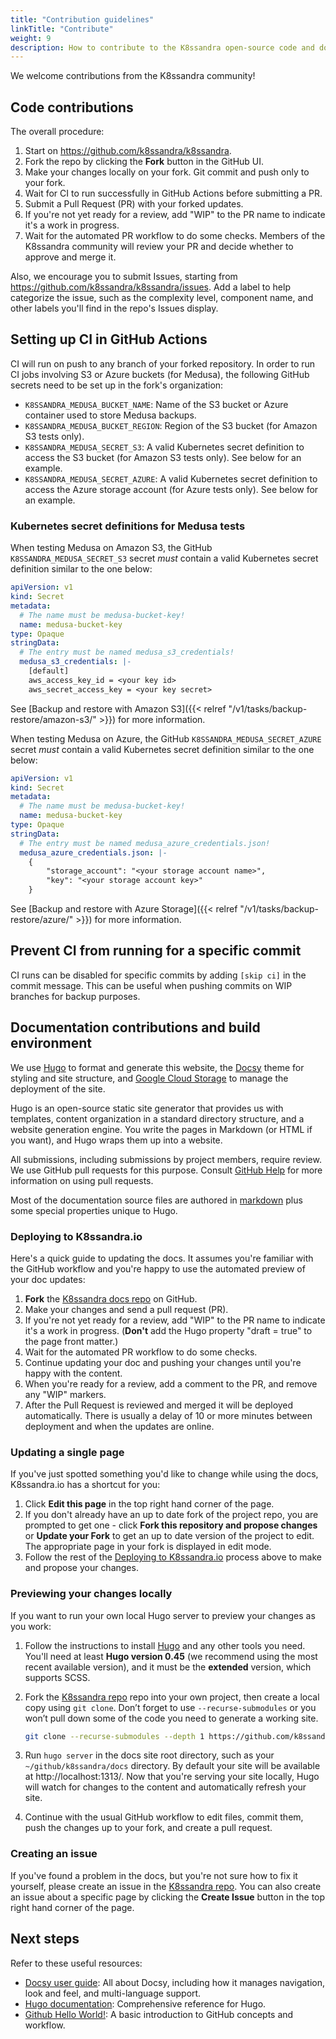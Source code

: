 ```yaml
---
title: "Contribution guidelines"
linkTitle: "Contribute"
weight: 9
description: How to contribute to the K8ssandra open-source code and documentation.
---
```


We welcome contributions from the K8ssandra community! 

## Code contributions

The overall procedure:

1. Start on https://github.com/k8ssandra/k8ssandra.
2. Fork the repo by clicking the **Fork** button in the GitHub UI.
3. Make your changes locally on your fork. Git commit and push only to your fork.
4. Wait for CI to run successfully in GitHub Actions before submitting a PR.
5. Submit a Pull Request (PR) with your forked updates.
6. If you're not yet ready for a review, add "WIP" to the PR name to indicate it's a work in progress.  
7. Wait for the automated PR workflow to do some checks. Members of the K8ssandra community will review your PR and decide whether to approve and merge it.

Also, we encourage you to submit Issues, starting from https://github.com/k8ssandra/k8ssandra/issues. Add a label to help categorize the issue, such as the complexity level, component name, and other labels you'll find in the repo's Issues display. 

## Setting up CI in GitHub Actions

CI will run on push to any branch of your forked repository. In order to run CI jobs involving S3 or
Azure buckets (for Medusa), the following GitHub secrets need to be set up in the fork's
organization:

- `K8SSANDRA_MEDUSA_BUCKET_NAME`: Name of the S3 bucket or Azure container used to store Medusa 
  backups.
- `K8SSANDRA_MEDUSA_BUCKET_REGION`: Region of the S3 bucket (for Amazon S3 tests only).
- `K8SSANDRA_MEDUSA_SECRET_S3`: A valid Kubernetes secret definition to access the S3 bucket (for
  Amazon S3 tests only). See below for an example.
- `K8SSANDRA_MEDUSA_SECRET_AZURE`: A valid Kubernetes secret definition to access the Azure storage 
  account (for Azure tests only). See below for an example.

### Kubernetes secret definitions for Medusa tests 

When testing Medusa on Amazon S3, the GitHub `K8SSANDRA_MEDUSA_SECRET_S3` secret _must_  contain a
valid Kubernetes secret definition similar to the one below:

```yaml
apiVersion: v1
kind: Secret
metadata:
  # The name must be medusa-bucket-key!
  name: medusa-bucket-key
type: Opaque
stringData:
  # The entry must be named medusa_s3_credentials!
  medusa_s3_credentials: |-
    [default]
    aws_access_key_id = <your key id>
    aws_secret_access_key = <your key secret>
```

See [Backup and restore with Amazon S3]({{< relref "/v1/tasks/backup-restore/amazon-s3/" >}}) for
more information.

When testing Medusa on Azure, the GitHub `K8SSANDRA_MEDUSA_SECRET_AZURE` secret _must_ contain a
valid Kubernetes secret definition similar to the one below:

```yaml
apiVersion: v1
kind: Secret
metadata:
  # The name must be medusa-bucket-key!
  name: medusa-bucket-key
type: Opaque
stringData:
  # The entry must be named medusa_azure_credentials.json!
  medusa_azure_credentials.json: |-
    {
        "storage_account": "<your storage account name>",
        "key": "<your storage account key>"
    }
```

See [Backup and restore with Azure Storage]({{< relref "/v1/tasks/backup-restore/azure/" >}}) for
more information.

## Prevent CI from running for a specific commit

CI runs can be disabled for specific commits by adding `[skip ci]` in the commit message. This can be useful when pushing commits on WIP branches for backup purposes.

## Documentation contributions and build environment

We use [Hugo](https://gohugo.io/) to format and generate this website, the [Docsy](https://github.com/google/docsy) theme for styling and site structure, and [Google Cloud Storage](https://console.cloud.google.com/) to manage the deployment of the site.

Hugo is an open-source static site generator that provides us with templates, content organization in a standard directory structure, and a website generation engine. You write the pages in Markdown (or HTML if you want), and Hugo wraps them up into a website.

All submissions, including submissions by project members, require review. We use GitHub pull requests for this purpose. Consult
[GitHub Help](https://help.github.com/articles/about-pull-requests/) for more information on using pull requests.

Most of the documentation source files are authored in [markdown](https://daringfireball.net/projects/markdown/) plus some special properties unique to Hugo.

### Deploying to K8ssandra.io

Here's a quick guide to updating the docs. It assumes you're familiar with the GitHub workflow and you're happy to use the automated preview of your doc updates:

1. **Fork** the [K8ssandra docs repo](https://github.com/k8ssandra/k8ssandra.git) on GitHub. 
1. Make your changes and send a pull request (PR).
1. If you're not yet ready for a review, add "WIP" to the PR name to indicate 
  it's a work in progress. (**Don't** add the Hugo property 
  "draft = true" to the page front matter.)
1. Wait for the automated PR workflow to do some checks.
1. Continue updating your doc and pushing your changes until you're happy with 
  the content.
1. When you're ready for a review, add a comment to the PR, and remove any
  "WIP" markers.
1. After the Pull Request is reviewed and merged it will be deployed automatically. There is usually a delay of 10 or more minutes between deployment and when the updates are online. 

### Updating a single page

If you've just spotted something you'd like to change while using the docs, K8ssandra.io has a shortcut for you:

1. Click **Edit this page** in the top right hand corner of the page.
1. If you don't already have an up to date fork of the project repo, you are prompted to get one - click **Fork this repository and propose changes** or **Update your Fork** to get an up to date version of the project to edit. The appropriate page in your fork is displayed in edit mode.
1. Follow the rest of the [Deploying to K8ssandra.io](#deploying-to-k8ssandraio) process above to make and propose your changes.

### Previewing your changes locally

If you want to run your own local Hugo server to preview your changes as you work:

1. Follow the instructions to install [Hugo](https://gohugo.io/) and any other tools you need. You'll need at least **Hugo version 0.45** (we recommend using the most recent available version), and it must be the **extended** version, which supports SCSS.
1. Fork the [K8ssandra repo](https://github.com/k8ssandra/k8ssandra) repo into your own project, then create a local copy using `git clone`. Don’t forget to use `--recurse-submodules` or you won’t pull down some of the code you need to generate a working site.

    ```bash
    git clone --recurse-submodules --depth 1 https://github.com/k8ssandra/k8ssandra.git
    ```

1. Run `hugo server` in the docs site root directory, such as your `~/github/k8ssandra/docs` directory. By default your site will be available at http://localhost:1313/. Now that you're serving your site locally, Hugo will watch for changes to the content and automatically refresh your site.
1. Continue with the usual GitHub workflow to edit files, commit them, push the
  changes up to your fork, and create a pull request.

### Creating an issue

If you've found a problem in the docs, but you're not sure how to fix it yourself, please create an issue in the [K8ssandra repo](https://github.com/k8ssandra/k8ssandra/issues). You can also create an issue about a specific page by clicking the **Create Issue** button in the top right hand corner of the page.

## Next steps

Refer to these useful resources:

* [Docsy user guide](https://www.docsy.dev/docs/): All about Docsy, including how it manages navigation, look and feel, and multi-language support.
* [Hugo documentation](https://gohugo.io/documentation/): Comprehensive reference for Hugo.
* [Github Hello World!](https://guides.github.com/activities/hello-world/): A basic introduction to GitHub concepts and workflow.
